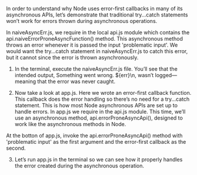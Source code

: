 In order to understand why Node uses error-first callbacks in many of its asynchronous APIs, let’s demonstrate that traditional try...catch statements won’t work for errors thrown during asynchronous operations.

In naiveAsyncErr.js, we require in the local api.js module which contains the api.naiveErrorProneAsyncFunction() method. This asynchronous method throws an error whenever it is passed the input 'problematic input'. We would want the try...catch statement in naiveAsyncErr.js to catch this error, but it cannot since the error is thrown asynchronously.

1. In the terminal, execute the naiveAsyncErr.js file. You’ll see that the intended output, Something went wrong. ${err}\n, wasn’t logged— meaning that the error was never caught.

2. Now take a look at app.js. Here we wrote an error-first callback function. This callback does the error handling so there’s no need for a try...catch statement. This is how most Node asynchronous APIs are set up to handle errors. In app.js we require in the api.js module. This time, we’ll use an asynchronous method, api.errorProneAsyncApi(), designed to work like the asynchronous methods in Node.

At the botton of app.js, invoke the api.errorProneAsyncApi() method with 'problematic input' as the first argument and the error-first callback as the second.

3. Let’s run app.js in the terminal so we can see how it properly handles the error created during the asynchronous operation.